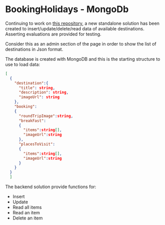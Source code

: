 # BookingHolidays - MongoDb

Continuing to work on [this repository](https://github.com/skepee/HTML2Angular-migration-example), a new standalone solution has been created to insert/update/delete/read data of available destinations. Asserting evaluations are provided for testing.

Consider this as an admin section of the page in order to show the list of destinations in Json format.

The database is created with MongoDB and this is the starting structure to use to load data:
```json
[
  {
    "destination":{
      "title": string,
      "description": string,
      "imageUrl": string
    },
    "booking":
    {
      "roundTripImage":string,
      "breakFast":
      {
        "items":string[],
        "imageUrl":string
      },     
      "placesToVisit":
      {
        "items":string[],
        "imageUrl":string
      }
    }
  }
  ]  
```

The backend solution provide functions for:

* Insert
* Update
* Read all items
* Read an item
* Delete an item

